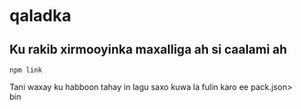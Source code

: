 # qaladka

## Ku rakib xirmooyinka maxalliga ah si caalami ah

`npm link`

Tani waxay ku habboon tahay in lagu saxo kuwa la fulin karo ee pack.json> bin